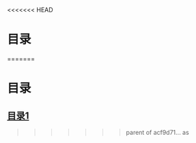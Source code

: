 <<<<<<< HEAD
# 目录
=======
# 目录
## [目录1](https://github.com/hidejxz/hidejxz/blob/master/%E6%96%87%E7%AB%A01)<br>

>>>>>>> parent of acf9d71... as
